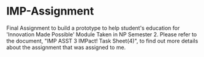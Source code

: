 # IMP-Assignment
Final Assignment to build a prototype to help student's education for 'Innovation Made Possible' Module Taken in NP Semester 2.
Please refer to the document, "IMP ASST 3 IMPact! Task Sheet(4)", to find out more details about the assignment that was assigned to me.
